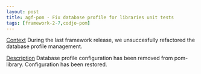 ```yaml
---
layout: post
title: agf-pom - Fix database profile for libraries unit tests
tags: [framework-2-7,codjo-pom]
---
```

<u>Context</u>
During the last framework release, we unsuccesfully refactored the database profile management.  

<u>Description</u>
Database profile configuration has been removed from pom-library.
Configuration has been restored.
